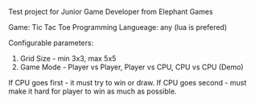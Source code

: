 Test project for Junior Game Developer from Elephant Games

Game: Tic Tac Toe
Programming Langueage: any (lua is prefered)

Configurable parameters:
1. Grid Size - min 3x3, max 5x5
2. Game Mode - Player vs Player, Player vs CPU, CPU vs CPU (Demo)

If CPU goes first - it must try to win or draw.
If CPU goes second - must make it hard for player to win as much as possible.